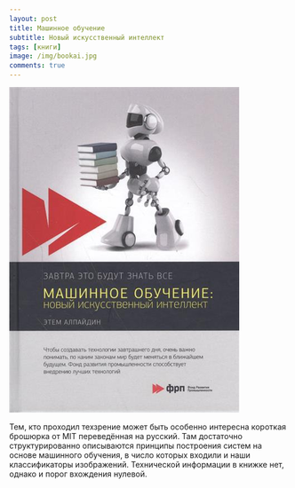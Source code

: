 ```yaml
---
layout: post
title: Машинное обучение
subtitle: Новый искусственный интеллект
tags: [книги]
image: /img/bookai.jpg
comments: true
---
```

![Crepe](/img/bookai.jpg)

Тем, кто проходил техзрение может быть особенно интересна короткая брошюрка от MIT переведённая на русский. Там достаточно структурированно описываются принципы построения систем на основе машинного обучения, в число которых входили и наши классификаторы изображений. Технической информации в книжке нет, однако и порог вхождения нулевой.
